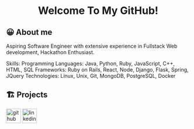 <h1 align="center"> Welcome To My GitHub! </h1>

## 😀 About me
Aspiring Software Engineer with extensive experience in Fullstack Web development, Hackathon Enthusiast.

Skills: 
Programming Languages: Java, Python, Ruby, JavaScript, C++, HTML, SQL
Frameworks: Ruby on Rails, React, Node, Django, Flask, Spring, JQuery
Technologies: Linux, Unix, Git, MongoDB, PostgreSQL, Docker

<h2>🏗 Projects </h2>
<a href = "https://github.com/duong-vo/diary-project" >


[<img src='https://cdn.jsdelivr.net/npm/simple-icons@3.0.1/icons/github.svg' alt='github' height='40'>](https://github.com/duong-vo)  [<img src='https://cdn.jsdelivr.net/npm/simple-icons@3.0.1/icons/linkedin.svg' alt='linkedin' height='40'>](https://www.linkedin.com/in/duonghvo/)  
